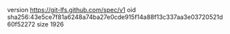 version https://git-lfs.github.com/spec/v1
oid sha256:43e5ce7f81a6248a74ba27e0cde915f14a88f13c337aa3e03720521d60f52272
size 1926
